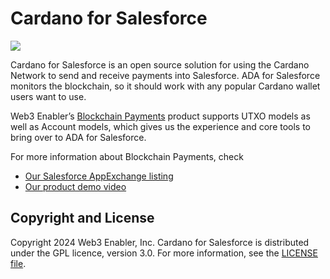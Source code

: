 # Cardano for Salesforce

![](documentation-and-images/ADA-for-Salesforce-thumbnail.png)

Cardano for Salesforce is an open source solution for using the Cardano Network to send and receive payments into Salesforce. ADA for Salesforce monitors the blockchain, so it  should work with any popular Cardano wallet users want to use.

Web3 Enabler’s [Blockchain Payments](https://web3enabler.com/product/blockchain-payments) product supports UTXO models as well as Account models, which gives us the experience and core tools to bring over to ADA for Salesforce.

For more information about Blockchain Payments, check 
* [Our Salesforce AppExchange listing](https://appexchange.salesforce.com/appxListingDetail?listingId=ee4c011b-7a5b-4a50-91fb-f28049390858)
* [Our product demo video](https://youtu.be/njLyeOkhUqU)

## Copyright and License

Copyright 2024 Web3 Enabler, Inc.  Cardano for Salesforce is distributed under the GPL licence, version 3.0.  For more information, see the [LICENSE file](LICENSE).
